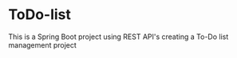 # ToDo-list
This is a Spring Boot project using REST API's creating a To-Do list management project
